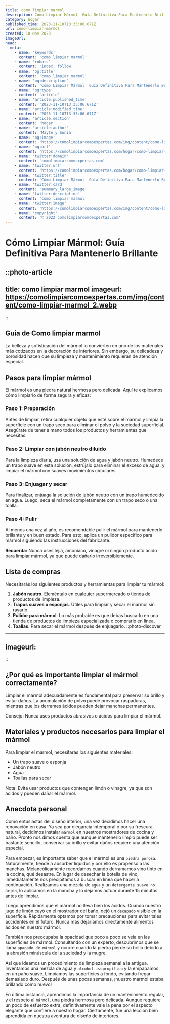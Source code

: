 ```yaml
---
title: como limpiar marmol
description: Cómo Limpiar Mármol  Guía Definitiva Para Mantenerlo Brillante
category: hogar
published_time: 2023-11-10T13:35:06.671Z
url: como-limpiar-marmol
created: 10 Nov 2023
imageUrl: 
head:
  meta:
    - name: 'keywords'
      content: 'como limpiar marmol'
    - name: 'robots'
      content: 'index, follow'
    - name: 'og:title'
      content: 'como limpiar marmol'
    - name: 'og:description'
      content: 'Cómo Limpiar Mármol  Guía Definitiva Para Mantenerlo Brillante'
    - name: 'og:type'
      content: 'article'
    - name: 'article:published_time'
      content: '2023-11-10T13:35:06.671Z'
    - name: 'article:modified_time'
      content: '2023-11-10T13:35:06.671Z'
    - name: 'article:section'
      content: 'hogar'
    - name: 'article:author'
      content: 'Mayte y Sonia'
    - name: 'og:image'
      content: 'https://comolimpiarcomoexpertas.com/img/content/como-limpiar-marmol_1.webp'
    - name: 'og:url'
      content: 'https://comolimpiarcomoexpertas.com/hogar/como-limpiar-marmol'
    - name: 'twitter:domain'
      content: 'comolimpiarcomoexpertas.com'
    - name: 'twitter:url'
      content: 'https://comolimpiarcomoexpertas.com/hogar/como-limpiar-marmol'
    - name: 'twitter:title'
      content: 'Cómo Limpiar Mármol  Guía Definitiva Para Mantenerlo Brillante'
    - name: 'twitter:card'
      content: 'summary_large_image'
    - name: 'twitter:description'
      content: 'como limpiar marmol'
    - name: 'twitter:image'
      content: 'https://comolimpiarcomoexpertas.com/img/content/como-limpiar-marmol_1.webp'
    - name: 'copyright'
      content: '© 2023 comolimpiarcomoexpertas.com'
---
```

# Cómo Limpiar Mármol: Guía Definitiva Para Mantenerlo Brillante

::photo-article
---
title: como limpiar marmol
imageurl: https://comolimpiarcomoexpertas.com/img/content/como-limpiar-marmol_2.webp
---
::
## Guia de Como limpiar marmol
La belleza y sofisticación del mármol lo convierten en uno de los materiales más cotizados en la decoración de interiores. Sin embargo, su delicadeza y porosidad hacen que su limpieza y mantenimiento requieran de atención especial. 

## Pasos para limpiar mármol

El mármol es una piedra natural hermosa pero delicada. Aquí te explicamos cómo limpiarlo de forma segura y eficaz:

### Paso 1: Preparación

Antes de limpiar, retira cualquier objeto que esté sobre el mármol y limpia la superficie con un trapo seco para eliminar el polvo y la suciedad superficial. Asegúrate de tener a mano todos los productos y herramientas que necesitas.

### Paso 2: Limpiar con jabón neutro diluido

Para la limpieza diaria, usa una solución de agua y jabón neutro. Humedece un trapo suave en esta solución, estrújalo para eliminar el exceso de agua, y limpiar el mármol con suaves movimientos circulares.

### Paso 3: Enjuagar y secar

Para finalizar, enjuaga la solución de jabón neutro con un trapo humedecido en agua. Luego, seca el mármol completamente con un trapo seco o una toalla.

### Paso 4: Pulir

Al menos una vez al año, es recomendable pulir el mármol para mantenerlo brillante y en buen estado. Para esto, aplica un pulidor específico para mármol siguiendo las instrucciones del fabricante.

__Recuerda:__ Nunca uses lejía, amoníaco, vinagre ni ningún producto ácido para limpiar mármol, ya que puede dañarlo irreversiblemente.

## Lista de compras

Necesitarás los siguientes productos y herramientas para limpiar tu mármol:

1. **Jabón neutro**. Eleméntalo en cualquier supermercado o tienda de productos de limpieza.
2. **Trapos suaves o esponjas**. Útiles para limpiar y secar el mármol sin rayarlo.
3. **Pulidor para mármol**. Lo más probable es que debas buscarlo en una tienda de productos de limpieza especializada o comprarlo en línea. 
4. **Toallas**. Para secar el mármol después de enjuagarlo.
::photo-discover
---
imageurl: 
---
::
## ¿Por qué es importante limpiar el mármol correctamente?
Limpiar el mármol adecuadamente es fundamental para preservar su brillo y evitar daños. La acumulación de polvo puede provocar raspaduras, mientras que los derrames ácidos pueden dejar manchas permanentes.


Consejo: Nunca uses productos abrasivos o ácidos para limpiar el mármol.


## Materiales y productos necesarios para limpiar el mármol
Para limpiar el mármol, necesitarás los siguientes materiales: 
* Un trapo suave o esponja 
* Jabón neutro 
* Agua 
* Toallas para secar


Nota: Evita usar productos que contengan limón o vinagre, ya que son ácidos y pueden dañar el mármol.


## Anecdota personal
Como entusiastas del diseño interior, una vez decidimos hacer una renovación en casa. Ya sea por elegancia intemporal o por su frescura natural, decidimos instalar `mármol` en nuestros mostradores de cocina y baño. Pronto nos dimos cuenta que aunque mantenerlo limpio puede ser bastante sencillo, conservar su brillo y evitar daños requiere una atención especial.

Para empezar, es importante saber que el mármol es una `piedra porosa`. Naturalmente, tiende a absorber líquidos y por ello es propenso a las manchas. Melancólicamente recordamos cuando derramamos vino tinto en la cocina, qué desastre. En lugar de desechar la botella de vino, inmediatamente nos precipitamos a buscar en línea qué hacer a continuación. Realizamos una mezcla de `agua` y un `detergente suave no ácido`, lo aplicamos en la mancha y lo dejamos actuar durante 15 minutos antes de limpiar.

Luego aprendimos que el mármol no lleva bien los ácidos. Cuando nuestro jugo de limón cayó en el mostrador del baño, dejó un `decapado` visible en la superficie. Rápidamente optamos por tomar precauciones para evitar tales accidentes en el futuro. Nunca más dejaríamos directamente alimentos ácidos en nuestro mármol.

También nos preocupaba la opacidad que poco a poco se veía en las superficies de mármol. Consultando con un experto, descubrimos que se llama `apagado de mármol` y ocurre cuando la piedra pierde su brillo debido a la abrasión minúscula de la suciedad y la mugre. 

Así que ideamos un procedimiento de limpieza semanal a la antigua. Inventamos una mezcla de agua y `alcohol isopropílico` y la empapamos en un paño suave. Limpiamos las superficies a fondo, evitando fregar demasiado duro. Después de unas pocas semanas, ¡nuestro mármol estaba brillando como nuevo!

En última instancia, aprendimos la importancia de un mantenimiento regular, y el respeto al `mármol`, una piedra hermosa pero delicada. Aunque requiere un poco de esfuerzo extra, definitivamente vale la pena por el aspecto elegante que confiere a nuestro hogar. Ciertamente, fue una lección bien aprendida en nuestra aventura de diseño de interiores.